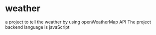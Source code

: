# weather
a project to tell the weather by using openWeatherMap API 
The project backend language is javaScript
